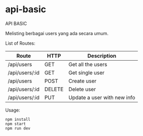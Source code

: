 # api-basic

API BASIC

Melisting berbagai users yang ada secara umum.

List of Routes:

| Route          | HTTP   | Description
| -------------- | ------ | -----------
| /api/users     | GET    | Get all the users
| /api/users/:id | GET    | Get single user
| /api/users     | POST   | Create user
| /api/users/:id | DELETE | Delete user
| /api/users/:id | PUT    | Update a user with new info

Usage:

```
npm install
npm start
npm run dev
```
